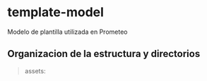 # template-model
Modelo de plantilla utilizada en Prometeo

## Organizacion de la estructura y directorios

> assets:

